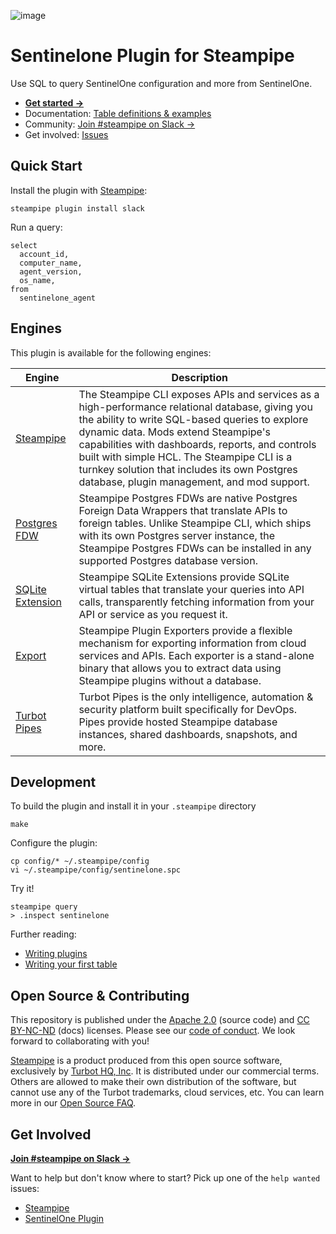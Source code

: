 ![image](https://hub.steampipe.io/images/plugins/turbot/sentinelone-social-graphic.png)

# Sentinelone Plugin for Steampipe

Use SQL to query SentinelOne configuration and more from SentinelOne.

- **[Get started →](https://hub.steampipe.io/plugins/turbot/sentinleone)**
- Documentation: [Table definitions & examples](https://hub.steampipe.io/plugins/turbot/sentinelone/tables)
- Community: [Join #steampipe on Slack →](https://turbot.com/community/join)
- Get involved: [Issues](https://github.com/xybytes/steampipe-plugin-sentinelone/issues)


## Quick Start

Install the plugin with [Steampipe](https://steampipe.io):

```shell
steampipe plugin install slack
```

Run a query:

```sql+postgres
select
  account_id,
  computer_name,
  agent_version,
  os_name,
from
  sentinelone_agent
```
## Engines

This plugin is available for the following engines:

| Engine        | Description
|---------------|------------------------------------------
| [Steampipe](https://steampipe.io/docs) | The Steampipe CLI exposes APIs and services as a high-performance relational database, giving you the ability to write SQL-based queries to explore dynamic data. Mods extend Steampipe's capabilities with dashboards, reports, and controls built with simple HCL. The Steampipe CLI is a turnkey solution that includes its own Postgres database, plugin management, and mod support.
| [Postgres FDW](https://steampipe.io/docs/steampipe_postgres/overview) | Steampipe Postgres FDWs are native Postgres Foreign Data Wrappers that translate APIs to foreign tables. Unlike Steampipe CLI, which ships with its own Postgres server instance, the Steampipe Postgres FDWs can be installed in any supported Postgres database version.
| [SQLite Extension](https://steampipe.io/docs/steampipe_sqlite/overview) | Steampipe SQLite Extensions provide SQLite virtual tables that translate your queries into API calls, transparently fetching information from your API or service as you request it.
| [Export](https://steampipe.io/docs/steampipe_export/overview) | Steampipe Plugin Exporters provide a flexible mechanism for exporting information from cloud services and APIs. Each exporter is a stand-alone binary that allows you to extract data using Steampipe plugins without a database.
| [Turbot Pipes](https://turbot.com/pipes/docs) | Turbot Pipes is the only intelligence, automation & security platform built specifically for DevOps. Pipes provide hosted Steampipe database instances, shared dashboards, snapshots, and more.

## Development

To build the plugin and install it in your `.steampipe` directory

```
make
```

Configure the plugin:

```
cp config/* ~/.steampipe/config
vi ~/.steampipe/config/sentinelone.spc
```

Try it!

```
steampipe query
> .inspect sentinelone
```

Further reading:

- [Writing plugins](https://steampipe.io/docs/develop/writing-plugins)
- [Writing your first table](https://steampipe.io/docs/develop/writing-your-first-table)


## Open Source & Contributing

This repository is published under the [Apache 2.0](https://www.apache.org/licenses/LICENSE-2.0) (source code) and [CC BY-NC-ND](https://creativecommons.org/licenses/by-nc-nd/2.0/) (docs) licenses. Please see our [code of conduct](https://github.com/turbot/.github/blob/main/CODE_OF_CONDUCT.md). We look forward to collaborating with you!

[Steampipe](https://steampipe.io) is a product produced from this open source software, exclusively by [Turbot HQ, Inc](https://turbot.com). It is distributed under our commercial terms. Others are allowed to make their own distribution of the software, but cannot use any of the Turbot trademarks, cloud services, etc. You can learn more in our [Open Source FAQ](https://turbot.com/open-source).

## Get Involved

**[Join #steampipe on Slack →](https://turbot.com/community/join)**

Want to help but don't know where to start? Pick up one of the `help wanted` issues:

- [Steampipe](https://github.com/turbot/steampipe/labels/help%20wanted)
- [SentinelOne Plugin](https://github.com/xybytes/steampipe-plugin-sentinelone/issues)